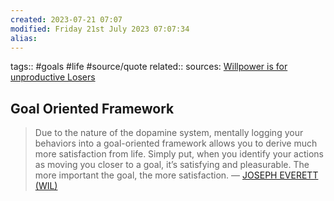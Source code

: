 ```yaml
---
created: 2023-07-21 07:07
modified: Friday 21st July 2023 07:07:34
alias:
---
```


tags:: #goals #life #source/quote
related::
sources: [Willpower is for unproductive Losers](https://josepheverettwil.substack.com/p/willpower-is-for-unproductive-losers)

## Goal Oriented Framework

>Due to the nature of the dopamine system, mentally logging your behaviors into a goal-oriented framework allows you to derive much more satisfaction from life. Simply put, when you identify your actions as moving you closer to a goal, it’s satisfying and pleasurable. The more important the goal, the more satisfaction.
> — [JOSEPH EVERETT (WIL)](https://substack.com/@josepheverettwil)
